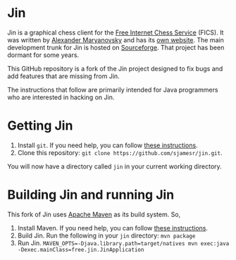 Jin
===

Jin is a graphical chess client for the [Free Internet Chess Service](http://freechess.org/) (FICS). It was written by [Alexander Maryanovsky](mailto:msasha@gmail.com) and has its [own website](http://jinchess.com). The main development trunk for Jin is hosted on [Sourceforge](http://sourceforge.net/projects/jin/). That project has been dormant for some years.

This GitHub repository is a fork of the Jin project designed to fix bugs and add features that are missing from Jin.

The instructions that follow are primarily intended for Java programmers who are interested in hacking on Jin.

Getting Jin
===========

1. Install `git`. If you need help, you can follow [these instructions](http://git-scm.com/book/en/Getting-Started-Installing-Git).
2. Clone this repository: `git clone https://github.com/sjamesr/jin.git`.

You will now have a directory called `jin` in your current working directory.

Building Jin and running Jin
============================

This fork of Jin uses [Apache Maven](http://maven.apache.org/) as its build system. So,

1. Install Maven. If you need help, you can follow [these instructions](http://maven.apache.org/download.cgi#Installation).
2. Build Jin. Run the following in your `jin` directory: `mvn package`
3. Run Jin. `MAVEN_OPTS=-Djava.library.path=target/natives mvn exec:java -Dexec.mainClass=free.jin.JinApplication`
